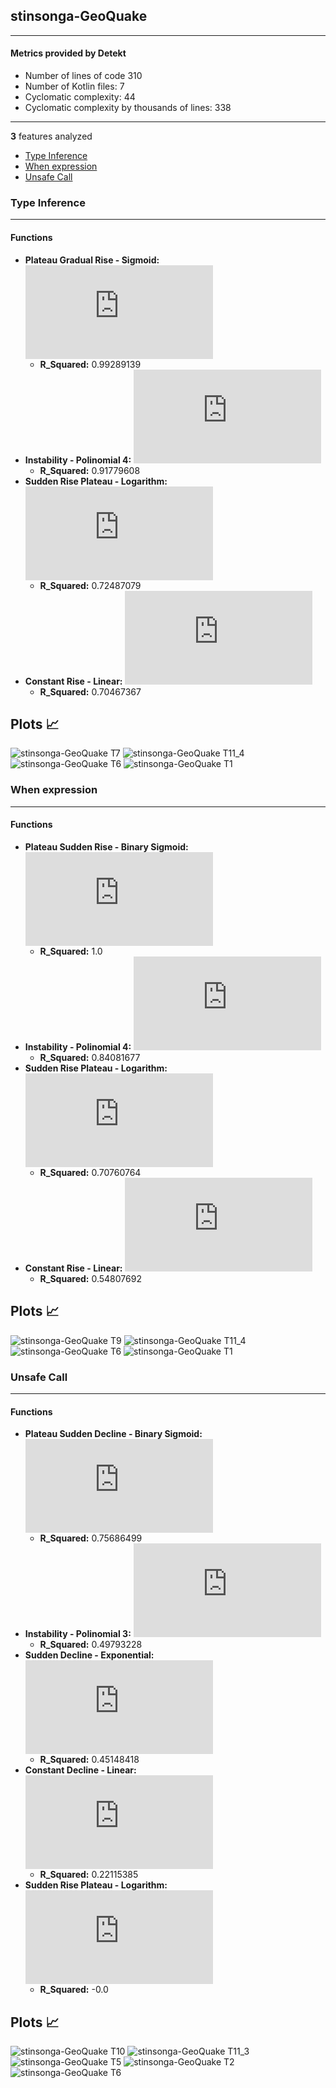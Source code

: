 ## stinsonga-GeoQuake
----
#### Metrics provided by Detekt
* Number of lines of code 310
* Number of Kotlin files: 7
* Cyclomatic complexity: 44
* Cyclomatic complexity by thousands of lines: 338 

----
**3** features analyzed

*	<a href="#type_inference">Type Inference</a> 
*	<a href="#when_expr">When expression</a> 
*	<a href="#unsafe_call">Unsafe Call</a> 


### <a name="type_inference">Type Inference</a>
----
#### Functions
* **Plateau Gradual Rise - Sigmoid:** ![equation](http://latex.codecogs.com/svg.latex?%5Cfrac%7B4.945601%7D%7B1%20&plus;%20%5Cepsilon%5E%28-5.822257%28x%20-8.752515%29%29%7D%20&plus;%201.992543)
    * **R_Squared:** 0.99289139
* **Instability - Polinomial 4:** ![equation](http://latex.codecogs.com/svg.latex?0.000328x%5E4%20&plus;%20-0.018176x%5E3%20&plus;0.315287x%5E2%20&plus;%20-1.491688x%20&plus;%203.580632)
    * **R_Squared:** 0.91779608
* **Sudden Rise Plateau - Logarithm:** ![equation](http://latex.codecogs.com/svg.latex?3.169983%5Clog_%7B3.959224%7D%28x%29%20&plus;%200.0)
    * **R_Squared:** 0.72487079
* **Constant Rise - Linear:** ![equation](http://latex.codecogs.com/svg.latex?0.266923x%20&plus;%201.85)
    * **R_Squared:** 0.70467367

**Plots** :chart_with_upwards_trend:
-----

![stinsonga-GeoQuake T7](../plots/stinsonga-GeoQuake_type_inference_T7.png)
![stinsonga-GeoQuake T11_4](../plots/stinsonga-GeoQuake_type_inference_T11_4.png)
![stinsonga-GeoQuake T6](../plots/stinsonga-GeoQuake_type_inference_T6.png)
![stinsonga-GeoQuake T1](../plots/stinsonga-GeoQuake_type_inference_T1.png)
### <a name="when_expr">When expression</a>
----
#### Functions
* **Plateau Sudden Rise - Binary Sigmoid:** ![equation](http://latex.codecogs.com/svg.latex?%5Cfrac%7B2.0%7D%7B1%20&plus;%20%5Cepsilon%5E%28-47.227562%28x%20-6.499192%29%29%7D%20&plus;%201.0)
    * **R_Squared:** 1.0
* **Instability - Polinomial 4:** ![equation](http://latex.codecogs.com/svg.latex?8.6e-05x%5E4%20&plus;%20-0.004189x%5E3%20&plus;0.055188x%5E2%20&plus;%20-0.009859x%20&plus;%200.714625)
    * **R_Squared:** 0.84081677
* **Sudden Rise Plateau - Logarithm:** ![equation](http://latex.codecogs.com/svg.latex?1.000229%5Clog_%7B3.120206%7D%28x%29%20&plus;%200.480561)
    * **R_Squared:** 0.70760764
* **Constant Rise - Linear:** ![equation](http://latex.codecogs.com/svg.latex?0.087692x%20&plus;%201.38)
    * **R_Squared:** 0.54807692

**Plots** :chart_with_upwards_trend:
-----

![stinsonga-GeoQuake T9](../plots/stinsonga-GeoQuake_when_expr_T9.png)
![stinsonga-GeoQuake T11_4](../plots/stinsonga-GeoQuake_when_expr_T11_4.png)
![stinsonga-GeoQuake T6](../plots/stinsonga-GeoQuake_when_expr_T6.png)
![stinsonga-GeoQuake T1](../plots/stinsonga-GeoQuake_when_expr_T1.png)
### <a name="unsafe_call">Unsafe Call</a>
----
#### Functions
* **Plateau Sudden Decline - Binary Sigmoid:** ![equation](http://latex.codecogs.com/svg.latex?%5Cfrac%7B-2.210526%7D%7B1%20&plus;%20%5Cepsilon%5E%28-65.549862%28x%20-6.149514%29%29%7D%20&plus;%204.0)
    * **R_Squared:** 0.75686499
* **Instability - Polinomial 3:** ![equation](http://latex.codecogs.com/svg.latex?('-0.000944x%5E3%20&plus;0.047579x%5E2%20&plus;%20-0.741261x%20&plus;%205.4283',))
    * **R_Squared:** 0.49793228
* **Sudden Decline - Exponential:** ![equation](http://latex.codecogs.com/svg.latex?4.838302x%5E%7B0.764172%7D%20&plus;%201.844347)
    * **R_Squared:** 0.45148418
* **Constant Decline - Linear:** ![equation](http://latex.codecogs.com/svg.latex?-0.070769x%20&plus;%203.24)
    * **R_Squared:** 0.22115385
* **Sudden Rise Plateau - Logarithm:** ![equation](http://latex.codecogs.com/svg.latex?0.0%5Clog_%7B281.92982%7D%28x%29%20&plus;%202.32)
    * **R_Squared:** -0.0

**Plots** :chart_with_upwards_trend:
-----

![stinsonga-GeoQuake T10](../plots/stinsonga-GeoQuake_unsafe_call_T10.png)
![stinsonga-GeoQuake T11_3](../plots/stinsonga-GeoQuake_unsafe_call_T11_3.png)
![stinsonga-GeoQuake T5](../plots/stinsonga-GeoQuake_unsafe_call_T5.png)
![stinsonga-GeoQuake T2](../plots/stinsonga-GeoQuake_unsafe_call_T2.png)
![stinsonga-GeoQuake T6](../plots/stinsonga-GeoQuake_unsafe_call_T6.png)
